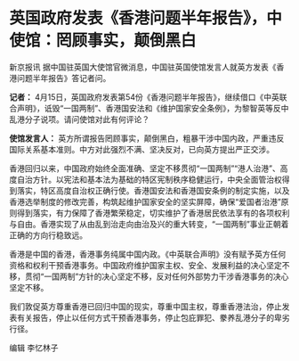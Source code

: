 # 英国政府发表《香港问题半年报告》，中使馆：罔顾事实，颠倒黑白

新京报讯 据中国驻英国大使馆官微消息，中国驻英国使馆发言人就英方发表《香港问题半年报告》答记者问。

**记者：**
4月15日，英国政府发表第54份《香港问题半年报告》，继续借口《中英联合声明》，诋毁“一国两制”、香港国安法和《维护国家安全条例》，为黎智英等反中乱港分子说项。请问使馆对此有何评论？

**使馆发言人：** 英方所谓报告罔顾事实，颠倒黑白，粗暴干涉中国内政，严重违反国际关系基本准则。中方对此强烈不满、坚决反对，已向英方提出严正交涉。

香港回归以来，中国政府始终全面准确、坚定不移贯彻“一国两制”“港人治港”、高度自治方针。以宪法和基本法为基础的特区宪制秩序稳健运行，中央全面管治权得到落实，特区高度自治权正确行使。香港国安法和香港国安条例的制定实施，以及香港选举制度的修改完善，构筑起维护国家安全的坚实屏障，确保“爱国者治港”原则得到落实，有力保障了香港繁荣稳定，切实维护了香港居民依法享有的各项权利与自由。香港实现了从由乱到治走向由治及兴的重大转变，“一国两制”事业正朝着正确的方向行稳致远。

香港是中国的香港，香港事务纯属中国内政。《中英联合声明》没有赋予英方任何资格和权利干预香港事务。中国政府维护国家主权、安全、发展利益的决心坚定不移，贯彻“一国两制”方针的决心坚定不移，反对任何外部势力干涉香港事务的决心坚定不移。

我们敦促英方尊重香港已回归中国的现实，尊重中国主权，尊重香港法治，停止发表有关报告，停止以任何方式干预香港事务，停止包庇罪犯、豢养乱港分子的卑劣行径。

编辑 李忆林子

